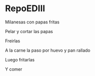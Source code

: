 # RepoEDIII
Milanesas con papas fritas

Pelar y cortar las papas

Freirlas

A la carne la paso por huevo y pan rallado

Luego fritarlas

Y comer 
